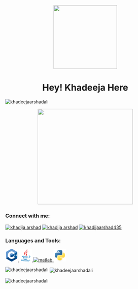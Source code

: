 <div id="header" align="center">
  <img src="https://media.giphy.com/media/rsUGLKwgSvSxmq1VrZ/giphy.gif" width="200" height="200"/>
</div>
<h1 align="center">Hey! Khadeeja Here</h1>
<p align="left"> <img src="https://komarev.com/ghpvc/?username=khadeejaarshadali&label=Profile%20views&color=0e75b6&style=flat" alt="khadeejaarshadali" /> </p>
<div align="center">
  <img src="https://media.giphy.com/media/YnS7j9pwnECXLMrI4t/giphy.gif" width="300" height="300"/>
</div>



<h3 align="left">Connect with me:</h3>
<p align="left">
<a href="https://linkedin.com/in/khadija arshad" target="blank"><img align="center" src="https://raw.githubusercontent.com/rahuldkjain/github-profile-readme-generator/master/src/images/icons/Social/linked-in-alt.svg" alt="khadija arshad" height="30" width="40" /></a>
<a href="https://fb.com/khadija arshad" target="blank"><img align="center" src="https://raw.githubusercontent.com/rahuldkjain/github-profile-readme-generator/master/src/images/icons/Social/facebook.svg" alt="khadija arshad" height="30" width="40" /></a>
<a href="https://www.leetcode.com/khadijaarshad435" target="blank"><img align="center" src="https://raw.githubusercontent.com/rahuldkjain/github-profile-readme-generator/master/src/images/icons/Social/leet-code.svg" alt="khadijaarshad435" height="30" width="40" /></a>
</p>

<h3 align="left">Languages and Tools:</h3>
<p align="left"> <a href="https://www.w3schools.com/cpp/" target="_blank" rel="noreferrer"> <img src="https://raw.githubusercontent.com/devicons/devicon/master/icons/cplusplus/cplusplus-original.svg" alt="cplusplus" width="40" height="40"/> </a> <a href="https://www.java.com" target="_blank" rel="noreferrer"> <img src="https://raw.githubusercontent.com/devicons/devicon/master/icons/java/java-original.svg" alt="java" width="40" height="40"/> </a> <a href="https://www.mathworks.com/" target="_blank" rel="noreferrer"> <img src="https://upload.wikimedia.org/wikipedia/commons/2/21/Matlab_Logo.png" alt="matlab" width="40" height="40"/> </a> <a href="https://www.python.org" target="_blank" rel="noreferrer"> <img src="https://raw.githubusercontent.com/devicons/devicon/master/icons/python/python-original.svg" alt="python" width="40" height="40"/> </a> </p>
<p><img align="left" src="https://github-readme-stats.vercel.app/api/top-langs?username=khadeejaarshadali&show_icons=true&locale=en&layout=compact" alt="khadeejaarshadali" /></p>

<p>&nbsp;<img align="center" src="https://github-readme-stats.vercel.app/api?username=khadeejaarshadali&show_icons=true&locale=en" alt="khadeejaarshadali" /></p>

<p><img align="center" src="https://github-readme-streak-stats.herokuapp.com/?user=khadeejaarshadali&" alt="khadeejaarshadali" /></p>
